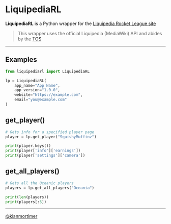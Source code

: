 # LiquipediaRL

**LiquipediaRL** is a Python wrapper for the [Liquipedia Rocket League site](https://liquipedia.net/rocketleague)

> This wrapper uses the official Liquipedia (MediaWiki) API and abides by the [TOS](https://liquipedia.net/api-terms-of-use)

---

## Examples

```python
from liquipediarl import LiquipediaRL

lp = LiquipediaRL(
    app_name="App Name",
    app_version="1.0.0",
    website="https://example.com",
    email="you@example.com"
)
```

## get_player()

```python
# Gets info for a specified player page
player = lp.get_player("SquishyMuffinz")

print(player.keys())
print(player['info']['earnings'])
print(player['settings']['camera'])
```
## get_all_players()

```python
# Gets all the Oceanic players
players = lp.get_all_players("Oceania")

print(len(players))
print(players[:5])

```

---



[@kianmortimer](https://github.com/kianmortimer)
